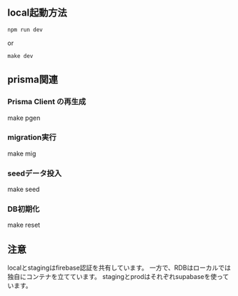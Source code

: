 ## local起動方法

```
npm run dev
```

or

```
make dev
```

## prisma関連

### Prisma Client の再生成

make pgen

### migration実行

make mig

### seedデータ投入

make seed

### DB初期化

make reset

## 注意

localとstagingはfirebase認証を共有しています。
一方で、RDBはローカルでは独自にコンテナを立てています。
stagingとprodはそれぞれsupabaseを使っています。
